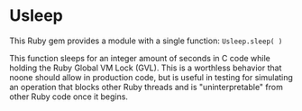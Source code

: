 Usleep
======

This Ruby gem provides a module with a single function: `Usleep.sleep( )`

This function sleeps for an integer amount of seconds in C code while holding
the Ruby Global VM Lock (GVL). This is a worthless behavior that noone should
allow in production code, but is useful in testing for simulating an operation
that blocks other Ruby threads and is "uninterpretable" from other Ruby code
once it begins.
